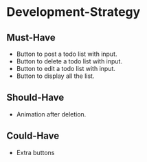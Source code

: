 # Development-Strategy

## Must-Have
- Button to post a todo list with input.
- Button to delete a todo list with input.
- Button to edit a todo list with input.
- Button to display all the list.

## Should-Have
- Animation after deletion.

## Could-Have
- Extra buttons